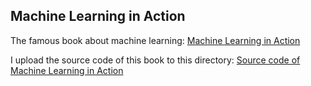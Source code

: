 ## Machine Learning in Action

The famous book about machine learning: [Machine Learning in Action](https://www.manning.com/books/machine-learning-in-action)

I upload the source code of this book to this directory: [Source code of Machine Learning in Action](./Machine-Learning-in-Action/source-code)